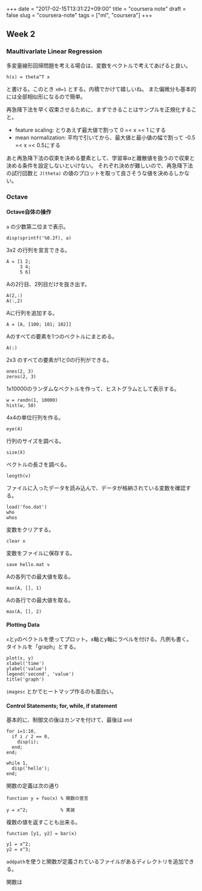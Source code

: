 +++
date = "2017-02-15T13:31:22+09:00"
title = "coursera note"
draft = false
slug = "coursera-note"
tags = ["ml", "coursera"]
+++

## Week 2
### Maultivarlate Linear Regression

多変量線形回帰問題を考える場合は、変数をベクトルで考えてあげると良い。

```
h(x) = theta^T x
```

と書ける。このとき `x0=1` とする。内積でかけて嬉しいね。
また偏微分も基本的には全部相似形になるので簡単。

再急降下法を早く収束させるために、まずできることはサンプルを正規化すること。

* feature scaling: とりあえず最大値で割って 0 =< x =< 1 にする
* mean normalization: 平均で引いてから、最大値と最小値の幅で割って -0.5 =< x =< 0.5にする

あと再急降下法の収束を決める要素として、学習率αと離散値を扱うので収束と決める条件を設定しないといけない。
それぞれ決めが難しいので、再急降下法の試行回数と `J(theta)` の値のプロットを取って良さそうな値を決めるしかない。

### Octave
#### Octave自体の操作
`a` の少数第二位まで表示。

```
disp(sprintf('%0.2f), a)
```

3x2 の行列を宣言できる。

```
A = [1 2;
     3 4;
     5 6]
```

Aの2行目、2列目だけを抜き出す。

```
A(2,:)
A(:,2)
```

Aに行列を追加する。

```
A = [A, [100; 101; 102]]
```

Aのすべての要素を1つのベクトルにまとめる。

```
A(:)
```

2x3 のすべての要素が1と0の行列ができる。

```
ones(2, 3)
zeros(2, 3)
```

1x10000のランダムなベクトルを作って、ヒストグラムとして表示する。

```
w = randn(1, 10000)
hist(w, 50)
```

4x4の単位行列を作る。

```
eye(4)
```

行列のサイズを調べる。

```
size(X)
```

ベクトルの長さを調べる。

```
length(v)
```

ファイルに入ったデータを読み込んで、データが格納されている変数を確認する。

```
load('foo.dat')
who
whos
```

変数をクリアする。

```
clear x
```

変数をファイルに保存する。

```
save hello.mat v
```

Aの各列での最大値を取る。

```
max(A, [], 1)
```

Aの各行での最大値を取る。

```
max(A, [], 2)
```

#### Plotting Data

`x`と`y`のベクトルを使ってプロット。x軸とy軸にラベルを付ける。凡例も書く。タイトルを「graph」とする。

```
plot(x, y)
xlabel('time')
ylabel('value')
legend('second', 'value')
title('graph')
```

`imagesc` とかでヒートマップ作るのも面白い。

#### Control Statements; for, while, if statement

基本的に、制御文の後はカンマを付けて、最後は `end`

```
for i=1:10,
  if i / 2 == 0,
    disp(i);
  end;
end;
```

```
while 1,
  disp('hello');
end;
```

関数の定義は次の通り

```
function y = foo(x) % 関数の宣言

y = x^2;            % 実装
```

複数の値を返すことも出来る。

```
function [y1, y2] = bar(x)

y1 = x^2;
y2 = x^3;
```

`addpath`を使うと関数が定義されているファイルがあるディレクトリを追加できる。

関数は